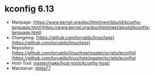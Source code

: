 # kconfig 6.13
 - Manpage: [https://www.kernel.org/doc/html/next/kbuild/kconfig-language.html](https://www.kernel.org/doc/html/next/kbuild/kconfig-language.html)
 - Changelog: [https://github.com/torvalds/linux/tags](https://github.com/torvalds/linux/tags)
 - Repository: [https://github.com/torvalds/linux/tree/master/scripts/kconfig](https://github.com/torvalds/linux/tree/master/scripts/kconfig)
 - Host-Tool: [master/make/host-tools/kconfig-host/](https://github.com/Freetz-NG/freetz-ng/tree/master/make/host-tools/kconfig-host/)
 - Maintainer: [@fda77](https://github.com/fda77)

